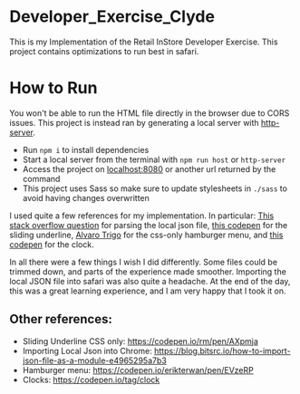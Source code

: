 # Developer_Exercise_Clyde

This is my Implementation of the Retail InStore Developer Exercise. This project contains optimizations to run best in
safari.

# How to Run

You won't be able to run the HTML file directly in the browser due to CORS issues. This project is instead ran by
generating a local server with [http-server](https://www.npmjs.com/package/http-server).

- Run `npm i` to install dependencies
- Start a local server from the terminal with `npm run host` or `http-server`
- Access the project on [localhost:8080](http://127.0.0.1:8080) or another url returned by the command
- This project uses Sass so make sure to update stylesheets in `./sass` to avoid having changes overwritten

I used quite a few references for my implementation. In particular:
[This stack overflow question](https://stackoverflow.com/questions/48073151/read-local-json-file-into-variable) for
parsing the local json file,
[this codepen](https://codepen.io/noonii/pen/MEepKE) for the sliding
underline, [Alvaro Trigo](https://alvarotrigo.com/blog/hamburger-menu-css/) for the css-only hamburger menu,
and [this codepen](https://alvarotrigo.com/blog/hamburger-menu-css/) for the clock.

In all there were a few things I wish I did differently. Some files could be trimmed down, and parts of the experience
made smoother. Importing the local JSON file into safari was also quite a headache. At the end of the day, this was a
great learning experience, and I am very happy that I took it on.

## Other references:

- Sliding Underline CSS only: https://codepen.io/rm/pen/AXpmja
- Importing Local Json into Chrome: https://blog.bitsrc.io/how-to-import-json-file-as-a-module-e4965295a7b3
- Hamburger menu: https://codepen.io/erikterwan/pen/EVzeRP
- Clocks: https://codepen.io/tag/clock
